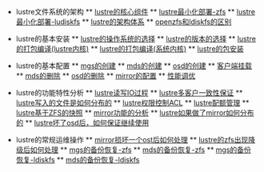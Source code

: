 * lustre文件系统的架构
 ** [lustre的核心组件](architecture/core)
 ** [lustre最小化部署-zfs](architecture/smallinstall)
 ** [lustre最小化部署-ludiskfs](architecture/smallinstallludisk)
 ** [lustre的架构体系](architecture/lustrearch)
 ** [openzfs和ldiskfs的区别](architecture/lfsvszfs)

* lustre的基本安装
 ** [lustre的操作系统的选择](install/os)
 ** [lustre的版本的选择](install/lustreversion)
 ** [lustre的打包编译(lustre内核)](install/buildrpm)
 ** [lustre的打包编译(系统内核)](install/buildrpmoskernel)
 ** [lustre的包安装](install/installrpm)

* lustre的基本配置
 ** [mgs的创建](configure/mgscreate)
 ** [mds的创建](configure/mdscreate)
 ** [osd的创建](configure/osdcreate)
 ** [客户端挂载](configure/clientcreate)
 ** [mds的删除](configure/mdsremove)
 ** [osd的删除](configure/osdremove)
 ** [mirror的配置](configure/mirrorconfig)
 ** [性能调优](configure/performance)

* lustre的功能特性分析
 ** [lustre读写IO过程](sourcecode/IOprocess)
 ** [lustre多客户一致性保证](sourcecode/clientcache)
 ** [lustre写入的文件是如何分布的](feature/filelayout)
 ** [lustre权限控制ACL](feature/fsACL)
 ** [lustre配额管理](feature/quota)
 ** [lustre基于ZFS的快照](feature/ZFS-snapshot)
 ** [mirror功能的分析]()
 ** [lustre如果做了mirror如何分布的]()
 ** [lustre坏了osd后，如何保证继续使用]()

* lustre的常规运维操作
 ** [mirror损坏一个ost后如何处理]()
 ** [lustre的zfs出现降级后如何处理]()
 ** [mgs的备份恢复-zfs](operation/zfsmgsbackup)
 ** [mds的备份恢复-zfs](operation/zfsmdsbackup)
 ** [mgs的备份恢复-ldiskfs](operation/ldiskfsmgsbackup.md)
 ** [mds的备份恢复-ldiskfs](operation/ldiskfsmdsbackup.md)
